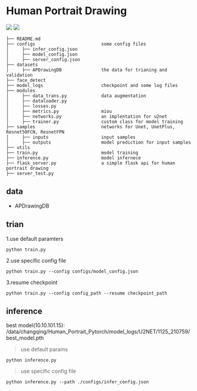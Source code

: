 # Human Portrait Drawing

![](https://img.shields.io/static/v1?label=python&message=3.6|3.7&color=blue)
![](https://img.shields.io/static/v1?label=pytorch&message=1.4&color=<COLOR>)

```
├── README.md
├── configs                         some config files          
│     ├── infer_config.json        
│     ├── model_config.json        
│     ├── server_config.json       
├── datasets    
│     ├── APDrawingDB               the data for trianing and validation          
├── face_detect                       
├── model_logs                      checkpoint and some log files  
├── modules
│     ├── data_trans.py             data augmentation
│     ├── dataloader.py                    
│     ├── losses.py                 
│     ├── metrics.py                miou
│     ├── networks.py               an implentation for u2net 
│     ├── trainer.py                custom class for model training  
├── samples                         networks for Unet, UnetPlus, Resnet50FCN, ResnetFPN
│     ├── inputs                    input samples  
│     ├── outputs                   model prediction for input samples
├── utils                    
├── train.py                        model training
├── inference.py                    model infernece
├── flask_server.py                 a simple flask api for human portrait drawing
├── server_test.py       

```
## data
- APDrawingDB

## trian
1.use default paramters 
```angular2
python train.py
```
2.use specific config file
```angular2
python train.py --config configs/model_config.json
```
3.resume checkpoint 
```angular2
python train.py --config config_path --resume checkpoint_path
```

## inference
best model(10.10.101.15): 
/data/changqing/Human_Portrait_Pytorch/model_logs/U2NET/1125_210759/best_model.pth

> use default params
``` 
python inference.py
```     

> use specific config file
```
python inference.py --path ./configs/infer_config.json   
```
